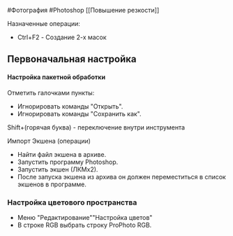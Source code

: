#Фотография #Photoshop
[[Повышение резкости]]

Назначенные операции:
- Ctrl+F2 - Создание 2-х масок 

## Первоначальная настройка

#### Настройка пакетной обработки
Отметить галочками пункты:
- Игнорировать команды "Открыть".
- Игнорировать команды "Сохранить как".



Shift+(горячая буква) - переключение внутри инструмента

Импорт Экшена (операции)
- Найти файл экшена в архиве.
- Запустить программу Photoshop.
- Запустить экшен (ЛКМх2).
- После запуска экшена из архива он должен переместиться в список экшенов в программе.

### Настройка цветового пространства
- Меню "Редактирование"\"Настройка цветов"
- В строке RGB выбрать строку ProPhoto RGB.